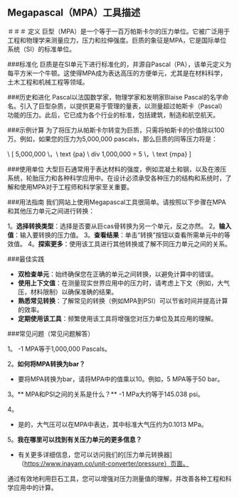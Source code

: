 ## Megapascal（MPA）工具描述

＃＃＃ 定义
巨型（MPA）是一个等于一百万帕斯卡尔的压力单位。它被广泛用于工程和物理学来测量应力，压力和拉伸强度。巨质的象征是MPA，它是国际单位系统（SI）的标准单位。

###标准化
巨质是在SI单元下进行标准化的，并源自Pascal（PA），该单元定义为每平方米一个牛顿。这使得MPA成为表达高压的方便单元，尤其是在材料科学，土木工程和机械工程等领域。

###历史和进化
Pascal以法国数学家，物理学家和发明家Blaise Pascal的名字命名。引入了巨型杂质，以提供更易于管理的量表，以测量超过帕斯卡（Pascal）功能的压力。此后，它已成为各个行业的标准，包括建筑，制造和航空航天。

###示例计算
为了将压力从帕斯卡尔转变为巨质，只需将帕斯卡的价值除以100万。例如，如果您的压力为5,000,000 pascals，那么巨质的同等压力将是：

\ [
5,000,000 \，\ text {pa} \ div 1,000,000 = 5 \，\ text {mpa}
\]

###使用单位
大型巨石通常用于表达材料的强度，例如混凝土和钢，以及在液压系统，轮胎压力和各种科学应用中。在设计必须承受各种压力的结构和系统时，了解和使用MPA对于工程师和科学家至关重要。

###用法指南
我们网站上使用Megapascal工具很简单。请按照以下步骤在MPA和其他压力单元之间进行转换：

1。**选择转换类型**：选择是否要从巨cas骨转换为另一个单元，反之亦然。
2。**输入值**：输入要转换的压力值。
3。**查看结果**：单击“转换”按钮以查看所需单元中的等效值。
4。**探索更多**：使用该工具进行其他转换或了解不同压力单元之间的关系。

###最佳实践
-  **双检查单元**：始终确保您在正确的单元之间转换，以避免计算中的错误。
-  **使用上下文值**：在测量现实世界应用中的压力时，请考虑上下文（例如，大气压，材料限制）以确保准确的结果。
-  **熟悉常见转换**：了解常见的转换（例如MPA到PSI）可以节省时间并提高计算的效率。
-  **定期使用该工具**：频繁使用该工具将增强您对压力单位及其应用的理解。

###常见问题（常见问题解答）

1。
-1 MPA等于1,000,000 Pascals。

2。**如何将MPA转换为bar？**
- 要将MPA转换为bar，请将MPA中的值乘以10。例如，5 MPA等于50 bar。

3。** MPA和PSI之间的关系是什么？**
-1 MPa大约等于145.038 psi。

4。
- 是的，大气压可以在MPA中表达，其中标准大气压约为0.1013 MPa。

5。**我在哪里可以找到有关压力单元的更多信息？**
- 有关更多详细信息，您可以访问我们的[压力单元转换器]（https://www.inayam.co/unit-converter/pressure）页面。

通过有效地利用巨石工具，您可以增强对压力测量值的理解，并改善各种工程和科学应用中的计算。